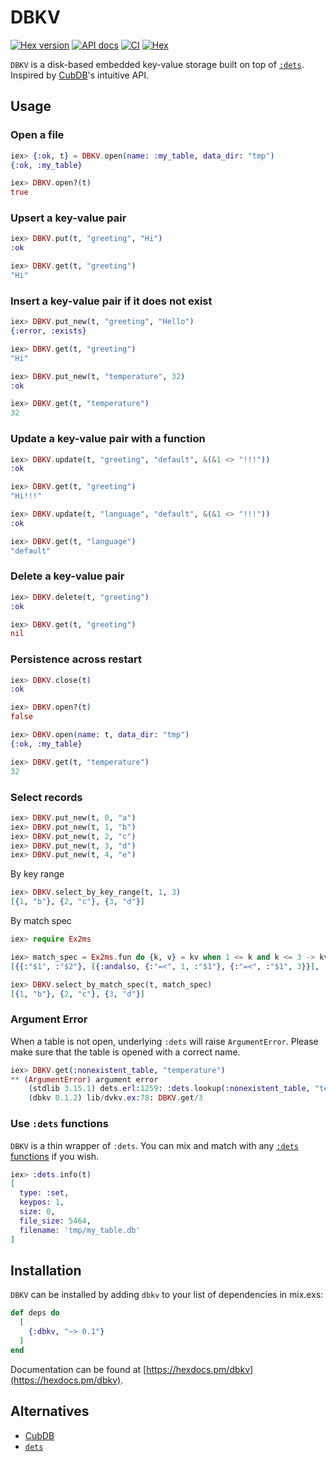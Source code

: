 # DBKV

[![Hex version](https://img.shields.io/hexpm/v/dbkv.svg "Hex version")](https://hex.pm/packages/dbkv)
[![API docs](https://img.shields.io/hexpm/v/dbkv.svg?label=docs "API docs")](https://hexdocs.pm/dbkv)
[![CI](https://github.com/mnishiguchi/dbkv/actions/workflows/ci.yml/badge.svg)](https://github.com/mnishiguchi/dbkv/actions/workflows/ci.yml)
[![Hex](https://github.com/mnishiguchi/dbkv/actions/workflows/hex.yml/badge.svg)](https://github.com/mnishiguchi/dbkv/actions/workflows/hex.yml)

`DBKV` is a disk-based embedded key-value storage built on top of [`:dets`](https://erlang.org/doc/man/dets.html). Inspired by [CubDB](https://github.com/lucaong/cubdb)'s intuitive API.

## Usage

### Open a file

```elixir
iex> {:ok, t} = DBKV.open(name: :my_table, data_dir: "tmp")
{:ok, :my_table}

iex> DBKV.open?(t)
true
```

### Upsert a key-value pair

```elixir
iex> DBKV.put(t, "greeting", "Hi")
:ok

iex> DBKV.get(t, "greeting")
"Hi"
```

### Insert a key-value pair if it does not exist

```elixir
iex> DBKV.put_new(t, "greeting", "Hello")
{:error, :exists}

iex> DBKV.get(t, "greeting")
"Hi"

iex> DBKV.put_new(t, "temperature", 32)
:ok

iex> DBKV.get(t, "temperature")
32
```

### Update a key-value pair with a function

```elixir
iex> DBKV.update(t, "greeting", "default", &(&1 <> "!!!"))
:ok

iex> DBKV.get(t, "greeting")
"Hi!!!"

iex> DBKV.update(t, "language", "default", &(&1 <> "!!!"))
:ok

iex> DBKV.get(t, "language")
"default"
```

### Delete a key-value pair

```elixir
iex> DBKV.delete(t, "greeting")
:ok

iex> DBKV.get(t, "greeting")
nil
```

### Persistence across restart

```elixir
iex> DBKV.close(t)
:ok

iex> DBKV.open?(t)
false

iex> DBKV.open(name: t, data_dir: "tmp")
{:ok, :my_table}

iex> DBKV.get(t, "temperature")
32
```

### Select records

```elixir
iex> DBKV.put_new(t, 0, "a")
iex> DBKV.put_new(t, 1, "b")
iex> DBKV.put_new(t, 2, "c")
iex> DBKV.put_new(t, 3, "d")
iex> DBKV.put_new(t, 4, "e")
```

By key range

```elixir
iex> DBKV.select_by_key_range(t, 1, 3)
[{1, "b"}, {2, "c"}, {3, "d"}]
```

By match spec

```elixir
iex> require Ex2ms

iex> match_spec = Ex2ms.fun do {k, v} = kv when 1 <= k and k <= 3 -> kv end
[{{:"$1", :"$2"}, [{:andalso, {:"=<", 1, :"$1"}, {:"=<", :"$1", 3}}], [:"$_"]}]

iex> DBKV.select_by_match_spec(t, match_spec)
[{1, "b"}, {2, "c"}, {3, "d"}]
```

### Argument Error

When a table is not open, underlying `:dets` will raise `ArgumentError`. Please make sure that the table is opened with a correct name.

```elixir
iex> DBKV.get(:nonexistent_table, "temperature")
** (ArgumentError) argument error
    (stdlib 3.15.1) dets.erl:1259: :dets.lookup(:nonexistent_table, "temperature")
    (dbkv 0.1.2) lib/dvkv.ex:78: DBKV.get/3
```

### Use `:dets` functions

`DBKV` is a thin wrapper of `:dets`. You can mix and match with any [`:dets` functions](https://erlang.org/doc/man/dets.html) if you wish.

```elixir
iex> :dets.info(t)
[
  type: :set,
  keypos: 1,
  size: 0,
  file_size: 5464,
  filename: 'tmp/my_table.db'
]
```

## Installation

`DBKV` can be installed by adding `dbkv` to your list of dependencies in mix.exs:

```elixir
def deps do
  [
    {:dbkv, "~> 0.1"}
  ]
end
```

Documentation can be found at [https://hexdocs.pm/dbkv](https://hexdocs.pm/dbkv).

## Alternatives

- [CubDB](https://github.com/lucaong/cubdb)
- [`dets`](https://erlang.org/doc/man/dets.html)
